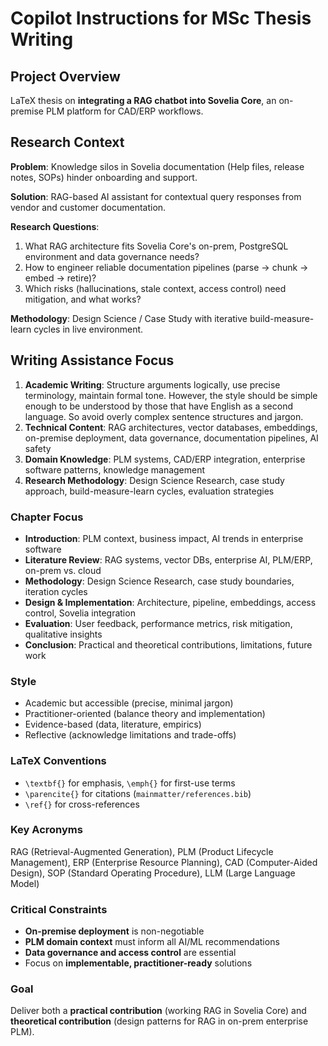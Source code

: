 # Copilot Instructions for MSc Thesis Writing

## Project Overview

LaTeX thesis on **integrating a RAG chatbot into Sovelia Core**, an on-premise PLM platform for CAD/ERP workflows.

## Research Context

**Problem**: Knowledge silos in Sovelia documentation (Help files, release notes, SOPs) hinder onboarding and support.

**Solution**: RAG-based AI assistant for contextual query responses from vendor and customer documentation.

**Research Questions**:

1. What RAG architecture fits Sovelia Core's on-prem, PostgreSQL environment and data governance needs?
2. How to engineer reliable documentation pipelines (parse → chunk → embed → retire)?
3. Which risks (hallucinations, stale context, access control) need mitigation, and what works?

**Methodology**: Design Science / Case Study with iterative build-measure-learn cycles in live environment.

## Writing Assistance Focus

1. **Academic Writing**: Structure arguments logically, use precise terminology, maintain formal tone. However, the style should be simple enough to be understood by those that have English as a second language. So avoid overly complex sentence structures and jargon.
2. **Technical Content**: RAG architectures, vector databases, embeddings, on-premise deployment, data governance, documentation pipelines, AI safety
3. **Domain Knowledge**: PLM systems, CAD/ERP integration, enterprise software patterns, knowledge management
4. **Research Methodology**: Design Science Research, case study approach, build-measure-learn cycles, evaluation strategies

### Chapter Focus

- **Introduction**: PLM context, business impact, AI trends in enterprise software
- **Literature Review**: RAG systems, vector DBs, enterprise AI, PLM/ERP, on-prem vs. cloud
- **Methodology**: Design Science Research, case study boundaries, iteration cycles
- **Design & Implementation**: Architecture, pipeline, embeddings, access control, Sovelia integration
- **Evaluation**: User feedback, performance metrics, risk mitigation, qualitative insights
- **Conclusion**: Practical and theoretical contributions, limitations, future work

### Style

- Academic but accessible (precise, minimal jargon)
- Practitioner-oriented (balance theory and implementation)
- Evidence-based (data, literature, empirics)
- Reflective (acknowledge limitations and trade-offs)

### LaTeX Conventions

- `\textbf{}` for emphasis, `\emph{}` for first-use terms
- `\parencite{}` for citations (`mainmatter/references.bib`)
- `\ref{}` for cross-references

### Key Acronyms

RAG (Retrieval-Augmented Generation), PLM (Product Lifecycle Management), ERP (Enterprise Resource Planning), CAD (Computer-Aided Design), SOP (Standard Operating Procedure), LLM (Large Language Model)

### Critical Constraints

- **On-premise deployment** is non-negotiable
- **PLM domain context** must inform all AI/ML recommendations
- **Data governance and access control** are essential
- Focus on **implementable, practitioner-ready** solutions

### Goal

Deliver both a **practical contribution** (working RAG in Sovelia Core) and **theoretical contribution** (design patterns for RAG in on-prem enterprise PLM).
